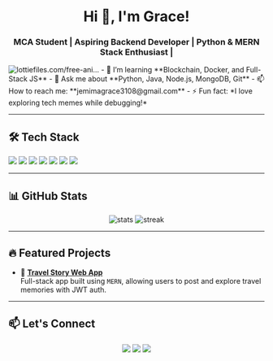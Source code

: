 <h1 align="center">Hi 👋, I'm Grace!</h1>
<h3 align="center">MCA Student | Aspiring Backend Developer | Python & MERN Stack Enthusiast |</h3>

<!--<img align="right" alt="Coding Girl" width="400" src="https://cdn.dribbble.com/users/1162077/screenshots/3848914/programmer.gif" />-->

<img alt="lottiefiles.com/free-ani..." class="h-full max-w-full object-contain" src="https://assets-v2.lottiefiles.com/a/f75ac2f2-116a-11ee-aa38-a35154041321/UTSEH078Aw.gif" style="background-image: url(&quot;https://images.openai.com/thumbnails/url/k7fO43icu1mSUVJSUGylr5-al1xUWVCSmqJbkpRnoJdeXJJYkpmsl5yfq5-Zm5ieWmxfaAuUsXL0S7F0Tw5MdclNKin2dtdNK8ktyHJxNjExNSnLNQoMLgguKjNNCqp0c_XzcPL2ywtJNg3ycI7KDil29wgIjjdwD1QrBgAYGSlX&quot;); background-size: contain; aspect-ratio: 1 / 1; background-position: center center; background-repeat: no-repeat; opacity: 1;">
<!--- 🔭 I’m currently working on **Expense Tracker **-->
- 🌱 I’m learning **Blockchain, Docker, and Full-Stack JS**
- 💬 Ask me about **Python, Java, Node.js, MongoDB, Git**
- 📫 How to reach me: **jemimagrace3108@gmail.com**
- ⚡ Fun fact: *I love exploring tech memes while debugging!*

---

## 🛠️ Tech Stack

<p>
  <img src="https://img.shields.io/badge/Python-3776AB?style=for-the-badge&logo=python&logoColor=white"/>
  <img src="https://img.shields.io/badge/Java-ED8B00?style=for-the-badge&logo=java&logoColor=white"/>
  <img src="https://img.shields.io/badge/Node.js-339933?style=for-the-badge&logo=nodedotjs&logoColor=white"/>
  <img src="https://img.shields.io/badge/Express.js-000000?style=for-the-badge&logo=express&logoColor=white"/>
  <img src="https://img.shields.io/badge/MongoDB-4EA94B?style=for-the-badge&logo=mongodb&logoColor=white"/>
  <img src="https://img.shields.io/badge/React-61DAFB?style=for-the-badge&logo=react&logoColor=black"/>
  <img src="https://img.shields.io/badge/SQLite-003B57?style=for-the-badge&logo=sqlite&logoColor=white"/>
</p>

---

## 📊 GitHub Stats

<p align="center">
  <img src="https://github-readme-stats.vercel.app/api?username=JemimaGrace31&show_icons=true&theme=radical" alt="stats" />
  <img src="https://github-readme-streak-stats.herokuapp.com/?user=JemimaGrace31&theme=radical" alt="streak" />
</p>

---

## 🔥 Featured Projects

<!--- 🔧 **[Expense Tracker & Analyzer](https://github.com/yourusername/expense-tracker)**  
  A desktop app to manage and visualize expenses with prediction using `Tkinter`, `Matplotlib`, `SQLite`.-->

- 🧳 **[Travel Story Web App](https://github.com/JemimaGrace31/Voyage-verse)**  
  Full-stack app built using `MERN`, allowing users to post and explore travel memories with JWT auth.

---

## 📫 Let's Connect

<p align="center">
  <a href="https://linkedin.com/in/jemima-grace-a" target="blank"><img align="center" src="https://img.shields.io/badge/LinkedIn-blue?style=for-the-badge&logo=linkedin&logoColor=white" /></a>
  <a href="mailto:jemimagrace3108@gmail.com"><img align="center" src="https://img.shields.io/badge/Gmail-D14836?style=for-the-badge&logo=gmail&logoColor=white" /></a>
  <a href="https://github.com/JemimaGrace31" target="blank"><img align="center" src="https://img.shields.io/badge/GitHub-black?style=for-the-badge&logo=github&logoColor=white" /></a>
</p>
